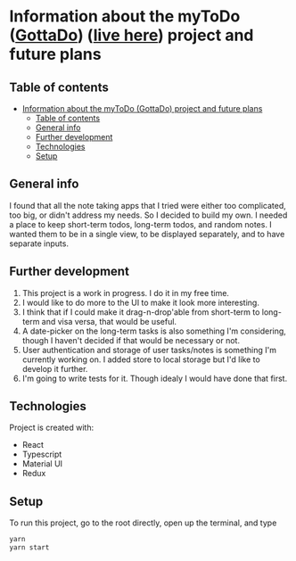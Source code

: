 # Information about the myToDo ([GottaDo](https://github.com/gotta-do)) ([live here](https://gotta-do.github.io/)) project and future plans

## Table of contents

- [Information about the myToDo (GottaDo) project and future plans](#information-about-the-mytodo-gottado-project-and-future-plans)
  - [Table of contents](#table-of-contents)
  - [General info](#general-info)
  - [Further development](#further-development)
  - [Technologies](#technologies)
  - [Setup](#setup)

## General info

I found that all the note taking apps that I tried were either too complicated, too big, or didn't address my needs. So I decided to build my own. I needed a place to keep short-term todos, long-term todos, and random notes. I wanted them to be in a single view, to be displayed separately, and to have separate inputs.

## Further development

1. This project is a work in progress. I do it in my free time.
2. I would like to do more to the UI to make it look more interesting.
3. I think that if I could make it drag-n-drop'able from short-term to long-term and visa versa, that would be useful.
4. A date-picker on the long-term tasks is also something I'm considering, though I haven't decided if that would be necessary or not.
5. User authentication and storage of user tasks/notes is something I'm currently working on. I added store to local storage but I'd like to develop it further.
6. I'm going to write tests for it. Though idealy I would have done that first.

## Technologies

Project is created with:

- React
- Typescript
- Material UI
- Redux

## Setup

To run this project, go to the root directly, open up the terminal, and type

``` Bash
yarn
yarn start
```
